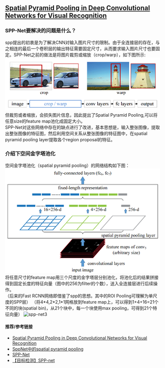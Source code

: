 
## [Spatial Pyramid Pooling in Deep Convolutional Networks for Visual Recognition](https://arxiv.org/abs/1406.4729)
### SPP-Net要解决的问题是什么？
spp提出的初衷是为了解决CNN对输入图片尺寸的限制。由于全连接层的存在，与之相连的最后一个卷积层的输出特征需要固定尺寸，从而要求输入图片尺寸也要固定。SPP-Net之前的做法是将图片裁剪或缩放（crop/warp），如下图所示:
![spp-net](sources/spp-net1.png)  
但裁剪或者缩放，会损失图片信息，因此提出了Spatial Pyramid Pooling,可以将任意size的feature map池化成固定大小。  
SPP-Net对这些网络中存在的缺点进行了改进，基本思想是，输入整张图像，提取出整张图像的特征图，然后利用空间关系从整张图像的特征图中，在spatial pyramid pooling layer提取各个region proposal的特征。  

### 介绍下空间金字塔池化
空间金字塔池化（spatial pyramid pooling）的网络结构如下图：
![spp](sources/spp-net2.png)  
将任意尺寸的feature map用三个尺度的金字塔层分别池化，将池化后的结果拼接得到固定长度的特征向量（图中的256为filter的个数），送入全连接层进行后续操作。  
（后来的Fast RCNN网络即借鉴了spp的思想。其中的ROI Pooling可理解为单尺度的SPP层）
（将4\*4,2\*2,1\*1网格放到feature map上，可以得到1+4+16=21个不同的块(spatial bin)，从21个块中，每一个块使用max pooling，可得到21个特征向量）
![spp-net3](sources/spp-net3.png)

#### 推荐/参考链接
- [Spatial Pyramid Pooling in Deep Convolutional Networks for Visual Recognition](https://arxiv.org/abs/1406.4729)
- [SppNet中的spatial pyramid pooling](https://www.jianshu.com/p/884c2828cd8e)
- [SPP-Net](https://www.jianshu.com/p/b2fa1df5e982)
- [【目标检测】SPP-net](https://zhuanlan.zhihu.com/p/60919662)
